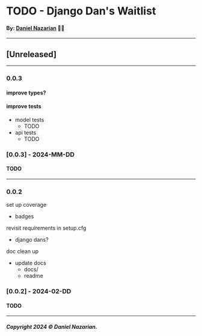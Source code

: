 # TODO - Django Dan's Waitlist
#### By: [Daniel Nazarian](https://danielnazarian) 🐧👹

-------------------------------------------------------
## [Unreleased]
-----
### 0.0.3


#### improve types?



#### improve tests
-  model tests
    - TODO
- api tests
    - TODO


### [0.0.3] - 2024-MM-DD
#### TODO

-----
### 0.0.2

set up coverage
- badges


revisit requirements in setup.cfg
- django dans?


doc clean up
- update docs
    - docs/
    - readme


### [0.0.2] - 2024-02-DD
#### TODO

-------------------------------------------------------

##### Copyright 2024 © Daniel Nazarian.
